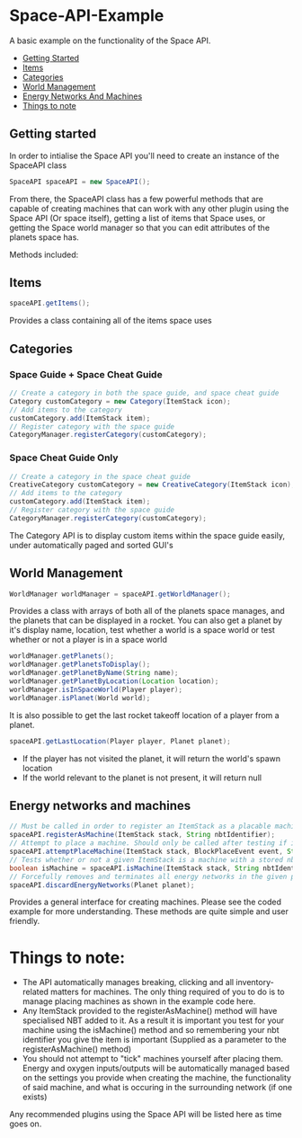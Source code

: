 # Space-API-Example
A basic example on the functionality of the Space API. 
* [Getting Started](https://github.com/Z4OLLIEZ4/Space-API-Example/blob/main/README.md#getting-started)
* [Items](https://github.com/Z4OLLIEZ4/Space-API-Example/blob/main/README.md#items)
* [Categories](https://github.com/Z4OLLIEZ4/Space-API-Example/blob/main/README.md#categories)
* [World Management](https://github.com/Z4OLLIEZ4/Space-API-Example/blob/main/README.md#world-management)
* [Energy Networks And Machines](https://github.com/Z4OLLIEZ4/Space-API-Example/blob/main/README.md#energy-networks-and-machines)
* [Things to note](https://github.com/Z4OLLIEZ4/Space-API-Example/blob/main/README.md#things-to-note)

## Getting started
In order to intialise the Space API you'll need to create an instance of the SpaceAPI class
```java
SpaceAPI spaceAPI = new SpaceAPI();
```
From there, the SpaceAPI class has a few powerful methods that are capable of creating machines that can work with any other plugin using the Space API (Or space itself), getting a list of items that Space uses, or getting the Space world manager so that you can edit attributes of the planets space has.

Methods included:
## Items
```java
spaceAPI.getItems();
```
Provides a class containing all of the items space uses
## Categories
### Space Guide + Space Cheat Guide
```java
// Create a category in both the space guide, and space cheat guide
Category customCategory = new Category(ItemStack icon);
// Add items to the category
customCategory.add(ItemStack item);
// Register category with the space guide
CategoryManager.registerCategory(customCategory);
```
### Space Cheat Guide Only
```java
// Create a category in the space cheat guide
CreativeCategory customCategory = new CreativeCategory(ItemStack icon);
// Add items to the category
customCategory.add(ItemStack item);
// Register category with the space guide
CategoryManager.registerCategory(customCategory);
```
The Category API is to display custom items within the space guide easily, under automatically paged and sorted GUI's
## World Management
```java
WorldManager worldManager = spaceAPI.getWorldManager();
```
Provides a class with arrays of both all of the planets space manages, and the planets that can be displayed in a rocket. You can also get a planet by it's display name, location, test whether a world is a space world or test whether or not a player is in a space world
```java
worldManager.getPlanets();
worldManager.getPlanetsToDisplay();
worldManager.getPlanetByName(String name);
worldManager.getPlanetByLocation(Location location);
worldManager.isInSpaceWorld(Player player);
worldManager.isPlanet(World world);
```

It is also possible to get the last rocket takeoff location of a player from a planet.
```java
spaceAPI.getLastLocation(Player player, Planet planet);
```
* If the player has not visited the planet, it will return the world's spawn location
* If the world relevant to the planet is not present, it will return null

## Energy networks and machines
```java
// Must be called in order to register an ItemStack as a placable machine. Stores an nbtIdentifier within the item to test for later.
spaceAPI.registerAsMachine(ItemStack stack, String nbtIdentifier);
// Attempt to place a machine. Should only be called after testing if isMachine() is true for the held ItemStack
spaceAPI.attemptPlaceMachine(ItemStack stack, BlockPlaceEvent event, String nbtIdentifier);
// Tests whether or not a given ItemStack is a machine with a stored nbtIdentifier
boolean isMachine = spaceAPI.isMachine(ItemStack stack, String nbtIdentifier);
// Forcefully removes and terminates all energy networks in the given planet. This action is irreversible.
spaceAPI.discardEnergyNetworks(Planet planet);
```
Provides a general interface for creating machines. Please see the coded example for more understanding. These methods are quite simple and user friendly.


# Things to note:
* The API automatically manages breaking, clicking and all inventory-related matters for machines. The only thing required of you to do is to manage placing machines as shown in the example code here.
* Any ItemStack provided to the registerAsMachine() method will have specialised NBT added to it. As a result it is important you test for your machine using the isMachine() method and so remembering your nbt identifier you give the item is important (Supplied as a parameter to the registerAsMachine() method)
* You should not attempt to "tick" machines yourself after placing them. Energy and oxygen inputs/outputs will be automatically managed based on the settings you provide when creating the machine, the functionality of said machine, and what is occuring in the surrounding network (if one exists)

Any recommended plugins using the Space API will be listed here as time goes on.
